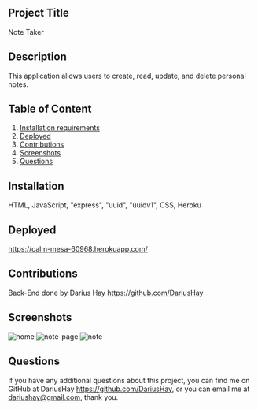 ## Project Title

Note Taker

## Description

This application allows users to create, read, update, and delete personal notes.

## Table of Content

1. [Installation requirements](#Installation)
2. [Deployed](#Deployed)
3. [Contributions](#Contributions)
4. [Screenshots](#Screenshots)
5. [Questions](#Questions)

## Installation

HTML, JavaScript, "express", "uuid", "uuidv1", CSS, Heroku

## Deployed

https://calm-mesa-60968.herokuapp.com/

## Contributions

Back-End done by Darius Hay https://github.com/DariusHay

## Screenshots

![home](assets/pics/home.png)
![note-page](assets/pics/note-page.png)
![note](assets/pics/note.png)

## Questions

If you have any additional questions about this project, you can find me on GitHub at DariusHay https://github.com/DariusHay, or you can email me at dariushay@gmail.com, thank you.



